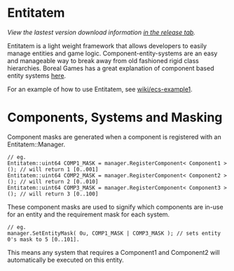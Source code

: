 Entitatem
=========

*View the lastest version download information [in the release tab](https://github.com/AndrewBerry/Entitatem/releases).*

Entitatem is a light weight framework that allows developers to easily manage entities and game logic.
Component-entity-systems are an easy and manageable way to break away from old fashioned rigid class hierarchies. Boreal Games has a great explanation of component based entity systems [here](http://www.gamedev.net/page/resources/_/technical/game-programming/understanding-component-entity-systems-r3013).

For an example of how to use Entitatem, see [wiki/ecs-example1](https://github.com/AndrewBerry/Entitatem/wiki/ecs_example1).

Components, Systems and Masking
=========
Component masks are generated when a component is registered with an Entitatem::Manager.

```
// eg.
Entitatem::uint64 COMP1_MASK = manager.RegisterComponent< Component1 >(); // will return 1 [0..001]
Entitatem::uint64 COMP2_MASK = manager.RegisterComponent< Component2 >(); // will return 2 [0..010]
Entitatem::uint64 COMP3_MASK = manager.RegisterComponent< Component3 >(); // will return 3 [0..100]
```
These component masks are used to signify which components are in-use for an entity and the requirement mask for each system.

```
// eg.
manager.SetEntityMask( 0u, COMP1_MASK | COMP3_MASK ); // sets entity 0's mask to 5 [0..101].
```
This means any system that requires a Component1 and Component2 will automatically be executed on this entity.

